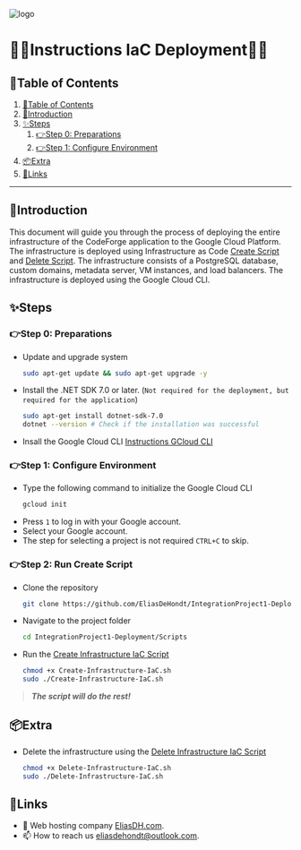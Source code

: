 ![logo](https://eliasdh.com/assets/media/images/logo-github.png)
# 💙🤍Instructions IaC Deployment🤍💙

## 📘Table of Contents

1. [📘Table of Contents](#📘table-of-contents)
2. [🖖Introduction](#🖖introduction)
3. [✨Steps](#✨steps)
    1. [👉Step 0: Preparations](#👉step-0-preparations)
    2. [👉Step 1: Configure Environment](#👉step-1-configure-environment)
4. [📦Extra](#📦extra)
5. [🔗Links](#🔗links)

---

## 🖖Introduction

This document will guide you through the process of deploying the entire infrastructure of the CodeForge application to the Google Cloud Platform. The infrastructure is deployed using Infrastructure as Code [Create Script](/Scripts/Create-Infrastructure-IaC.sh) and [Delete Script](/Scripts/Delete-Infrastructure-IaC.sh). The infrastructure consists of a PostgreSQL database, custom domains, metadata server, VM instances, and load balancers. The infrastructure is deployed using the Google Cloud CLI.

## ✨Steps

### 👉Step 0: Preparations

- Update and upgrade system
    ```bash	
    sudo apt-get update && sudo apt-get upgrade -y
    ```
- Install the .NET SDK 7.0 or later. (`Not required for the deployment, but required for the application`)
    ```bash	
    sudo apt-get install dotnet-sdk-7.0
    dotnet --version # Check if the installation was successful
    ```
- Insall the Google Cloud CLI [Instructions GCloud CLI](https://github.com/EliasDeHondt/IntegrationProject1-Deployment/blob/main/Documentation/Instructions-GCloud-CLI.md)

### 👉Step 1: Configure Environment

- Type the following command to initialize the Google Cloud CLI
    ```bash
    gcloud init
    ```
- Press `1` to log in with your Google account.
- Select your Google account.
- The step for selecting a project is not required `CTRL+C` to skip.

### 👉Step 2: Run Create Script

- Clone the repository
    ```bash
    git clone https://github.com/EliasDeHondt/IntegrationProject1-Deployment.git
    ```
- Navigate to the project folder
    ```bash
    cd IntegrationProject1-Deployment/Scripts
    ```
- Run the [Create Infrastructure IaC Script](/Scripts/Create-Infrastructure-IaC.sh)
    ```bash
    chmod +x Create-Infrastructure-IaC.sh
    sudo ./Create-Infrastructure-IaC.sh
    ```
> ***The script will do the rest!***

## 📦Extra

- Delete the infrastructure using the [Delete Infrastructure IaC Script](/Scripts/Delete-Infrastructure-IaC.sh)
    ```bash
    chmod +x Delete-Infrastructure-IaC.sh
    sudo ./Delete-Infrastructure-IaC.sh
    ```


## 🔗Links
- 👯 Web hosting company [EliasDH.com](https://eliasdh.com).
- 📫 How to reach us eliasdehondt@outlook.com.